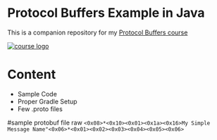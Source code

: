 # Protocol Buffers Example in Java

This is a companion repository for my [Protocol Buffers course](http://bit.ly/protocol-buffers-github)

[![course logo](https://i.imgur.com/8fFmWAV.png)](http://bit.ly/protocol-buffers-github)

# Content

- Sample Code
- Proper Gradle Setup
- Few .proto files

#sample protobuf file raw
`<0x08>*<0x10><0x01><0x1a><0x16>My Simple Message Name"<0x06>*<0x01><0x02><0x03><0x04><0x05><0x06>`
